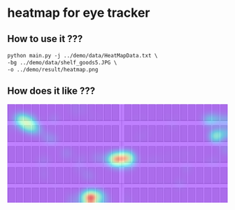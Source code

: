 # heatmap for eye tracker

## How to use it ???
    python main.py -j ../demo/data/HeatMapData.txt \
    -bg ../demo/data/shelf_goods5.JPG \
    -o ../demo/result/heatmap.png

## How does it like ???
![image](./venv/demo/result/heatmap.png)
